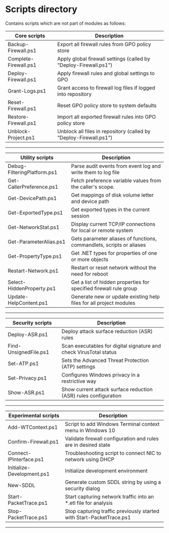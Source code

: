 
# Scripts directory

Contains scripts which are not part of modules as follows:

| Core scripts          | Description                                                       |
| --------------------- | ----------------------------------------------------------------- |
| Backup-Firewall.ps1   | Export all firewall rules from GPO policy store                   |
| Complete-Firewall.ps1 | Apply global firewall settings (called by "Deploy-Firewall.ps1")  |
| Deploy-Firewall.ps1   | Apply firewall rules and global settings to GPO                   |
| Grant-Logs.ps1        | Grant access to firewall log files if logged into repository      |
| Reset-Firewall.ps1    | Reset GPO policy store to system defaults                         |
| Restore-Firewall.ps1  | Import all exported firewall rules into GPO policy store          |
| Unblock-Project.ps1   | Unblock all files in repository (called by "Deploy-Firewall.ps1") |

---

| Utility scripts             | Description                                                          |
| --------------------------- | -------------------------------------------------------------------- |
| Debug-FilteringPlatform.ps1 | Parse audit events from event log and write them to log file         |
| Get-CallerPreference.ps1    | Fetch preference variable values from the caller's scope.            |
| Get-DevicePath.ps1          | Get mappings of disk volume letter and device path                   |
| Get-ExportedType.ps1        | Get exported types in the current session                            |
| Get-NetworkStat.ps1         | Display current TCP/IP connections for local or remote system        |
| Get-ParameterAlias.ps1      | Gets parameter aliases of functions, commandlets, scripts or aliases |
| Get-PropertyType.ps1        | Get .NET types for properties of one or more objects                 |
| Restart-Network.ps1         | Restart or reset network without the need for reboot                 |
| Select-HiddenProperty.ps1   | Get a list of hidden properties for specified firewall rule group    |
| Update-HelpContent.ps1      | Generate new or update existing help files for all project modules   |

---

| Security scripts      | Description                                                        |
| --------------------- | ------------------------------------------------------------------ |
| Deploy-ASR.ps1        | Deploy attack surface reduction (ASR) rules                        |
| Find-UnsignedFile.ps1 | Scan executables for digital signature and check VirusTotal status |
| Set-ATP.ps1           | Sets the Advanced Threat Protection (ATP) settings                 |
| Set-Privacy.ps1       | Configures Windows privacy in a restrictive way                    |
| Show-ASR.ps1          | Show current attack surface reduction (ASR) rules configuration    |

---

| Experimental scripts       | Description                                                          |
| -------------------------- | -------------------------------------------------------------------- |
| Add-WTContext.ps1          | Script to add Windows Terminal context menu in Windows 10            |
| Confirm-Firewall.ps1       | Validate firewall configuration and rules are in desired state       |
| Connect-IPInterface.ps1    | Troubleshooting script to connect NIC to network using DHCP          |
| Initialize-Development.ps1 | Initialize development environment                                   |
| New-SDDL                   | Generate custom SDDL string by using a security dialog               |
| Start-PacketTrace.ps1      | Start capturing network traffic into an *.etl file for analysis      |
| Stop-PacketTrace.ps1       | Stop capturing traffic previously started with Start-PacketTrace.ps1 |

---
